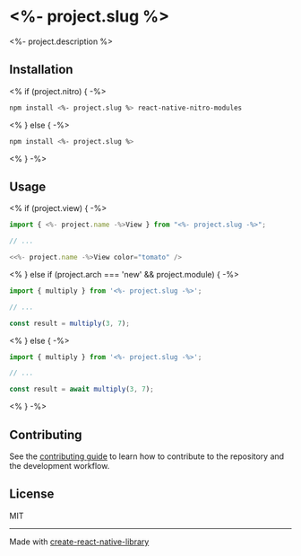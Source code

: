 # <%- project.slug %>

<%- project.description %>

## Installation

<% if (project.nitro) { -%>
```sh
npm install <%- project.slug %> react-native-nitro-modules
```
<% } else { -%>
```sh
npm install <%- project.slug %>
```
<% } -%>

## Usage

<% if (project.view) { -%>

```js
import { <%- project.name -%>View } from "<%- project.slug -%>";

// ...

<<%- project.name -%>View color="tomato" />
```

<% } else if (project.arch === 'new' && project.module) { -%>

```js
import { multiply } from '<%- project.slug -%>';

// ...

const result = multiply(3, 7);
```

<% } else { -%>

```js
import { multiply } from '<%- project.slug -%>';

// ...

const result = await multiply(3, 7);
```

<% } -%>

## Contributing

See the [contributing guide](CONTRIBUTING.md) to learn how to contribute to the repository and the development workflow.

## License

MIT

---

Made with [create-react-native-library](https://github.com/callstack/react-native-builder-bob)
